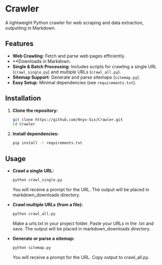 # Crawler

A lightweight Python crawler for web scraping and data extraction, outputting in Markdown.

## Features

- **Web Crawling**: Fetch and parse web pages efficiently.
- **Downloads in Markdown.
- **Single & Batch Processing**: Includes scripts for crawling a single URL (`crawl_single.py`) and multiple URLs (`crawl_all.py`).
- **Sitemap Support**: Generate and parse sitemaps (`sitemap.py`).
- **Easy Setup**: Minimal dependencies (see `requirements.txt`).

## Installation

1. **Clone the repository:**

   ```sh
   git clone https://github.com/0nyx-Six/Crawler.git
   cd Crawler
   ```

2. **Install dependencies:**

   ```sh
   pip install -r requirements.txt
   ```

## Usage

- **Crawl a single URL:**

  ```sh
  python crawl_single.py 
  ```
  You will receive a prompt for the URL. The output will be placed in markdown_downloads directory.

- **Crawl multiple URLs (from a file):**

  ```sh
  python crawl_all.py
  ```
  Make a urls.txt in your project folder. Paste your URLs in the .txt and save. The output will be placed in markdown_downloads directory.

- **Generate or parse a sitemap:**

  ```sh
  python sitemap.py
  ```
  You will receive a prompt for the URL. Copy output to crawl_all.py.
